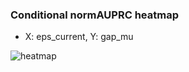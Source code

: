 ### Conditional normAUPRC heatmap

- X: eps_current, Y: gap_mu

![heatmap](/home/elicer/project_0814_2/results/20250816-170303/holdout/conditional_heatmap_eps_current_vs_gap_mu.png)
